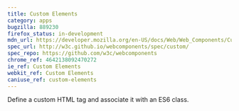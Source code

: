 ```yaml
---
title: Custom Elements
category: apps
bugzilla: 889230
firefox_status: in-development
mdn_url: https://developer.mozilla.org/en-US/docs/Web/Web_Components/Custom_Elements
spec_url: http://w3c.github.io/webcomponents/spec/custom/
spec_repo: https://github.com/w3c/webcomponents
chrome_ref: 4642138092470272
ie_ref: Custom Elements
webkit_ref: Custom Elements
caniuse_ref: custom-elements
---
```


Define a custom HTML tag and associate it with an ES6 class.
